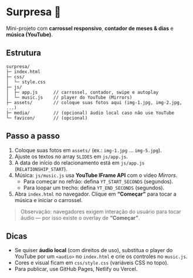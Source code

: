 # Surpresa 💙

Mini-projeto com **carrossel responsivo**, **contador de meses & dias** e **música (YouTube)**.

## Estrutura
```
surpresa/
├─ index.html
├─ css/
│  └─ style.css
├─ js/
│  ├─ app.js      // carrossel, contador, swipe e autoplay
│  └─ music.js    // player do YouTube (Mirrors)
├─ assets/        // coloque suas fotos aqui (img-1.jpg, img-2.jpg, ...)
├─ media/         // (opcional) áudio local caso não use YouTube
└─ favicon/       // (opcional)
```

## Passo a passo
1. Coloque suas fotos em `assets/` (ex.: `img-1.jpg` ... `img-5.jpg`).  
2. Ajuste os textos no array `SLIDES` em `js/app.js`.  
3. A data de início do relacionamento está em `js/app.js` (`RELATIONSHIP_START`).  
4. Música: `js/music.js` usa **YouTube IFrame API** com o vídeo *Mirrors*.
   - Para começar no refrão: defina `YT_START_SECONDS` (segundos).
   - Para loopar um trecho: defina `YT_END_SECONDS` (segundos).
5. Abra `index.html` no navegador. Clique em **“Começar”** para tocar a música e iniciar o carrossel.

> Observação: navegadores exigem interação do usuário para tocar áudio — por isso existe o overlay de **“Começar”**.

## Dicas
- Se quiser **áudio local** (com direitos de uso), substitua o player do YouTube por um `<audio>` no `index.html` e crie os controles no `music.js`.
- Cores e visual ficam em `css/style.css` (variáveis CSS no topo).
- Para publicar, use GitHub Pages, Netlify ou Vercel.
